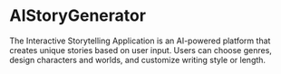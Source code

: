 # AIStoryGenerator
The Interactive Storytelling Application is an AI-powered platform that creates unique stories based on user input. Users can choose genres, design characters and worlds, and customize writing style or length.
